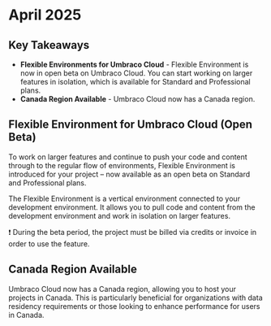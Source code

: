 # April 2025

## Key Takeaways

* **Flexible Environments for Umbraco Cloud** - Flexible Environment is now in open beta on Umbraco Cloud. You can start working on larger features in isolation, which is available for Standard and Professional plans.
* **Canada Region Available** - Umbraco Cloud now has a Canada region.

## Flexible Environment for Umbraco Cloud  (Open Beta)

To work on larger features and continue to push your code and content through to the regular flow of environments,
Flexible Environment is introduced for your project – now available as an open beta on Standard and Professional plans.

The Flexible Environment is a vertical environment connected to your development environment.
It allows you to pull code and content from the development environment and work in isolation on larger features.

❗️ During the beta period, the project must be billed via credits or invoice in order to use the feature.

## Canada Region Available
Umbraco Cloud now has a Canada region, allowing you to host your projects in Canada.
This is particularly beneficial for organizations with data residency requirements or those looking to enhance performance for users in Canada.
